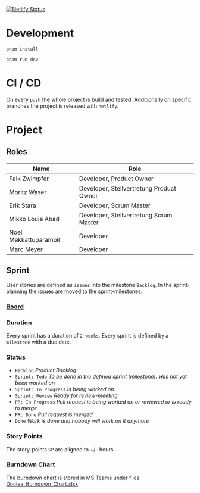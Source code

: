 [![Netlify Status](https://api.netlify.com/api/v1/badges/97257f5d-1ddc-4318-a2f2-def9a8be7bf1/deploy-status)](https://app.netlify.com/sites/doclea/deploys)

# Development

```
pnpm install
```

```
pnpm run dev
```

# CI / CD
On every `push` the whole project is build and tested. Additionally on specific branches the project is released with `netlify`.

# Project

## Roles
| Name                  | Role                                     |
|-----------------------|------------------------------------------|
| Falk Zwimpfer         | Developer, Product Owner                 |
| Moritz Waser          | Developer, Stellvertretung Product Owner |
| Erik Stara            | Developer, Scrum Master                  |
| Mikko Louie Abad      | Developer, Stellvertretung Scrum Master  |
| Noel Mekkattuparambil | Developer                                |
| Marc Meyer            | Developer                                |

## Sprint
User stories are defined as `issues` into the milestone `Backlog`. In the sprint-planning the issues are moved to the sprint-milestones.

### [Board](https://github.com/users/FalkZ/projects/2/views/2)

### Duration
Every sprint has a duration of `2 weeks`. Every sprint is defined by a `milestone` with a due date.

### Status
- `Backlog` _Product Backlog_
- `Sprint: Todo` _To be done in the defined sprint (milestone). Has not yet been worked on_
- `Sprint: In Progress` _Is being worked on._
- `Sprint: Review` _Ready for review-meeting._
- `PR: In Progress` _Pull request is being worked on or reviewed or is ready to merge_
- `PR: Done` _Pull request is merged_
- `Done` _Work is done and nobody will work on it anymore_

### Story Points
The story-points `SP` are aligned to +/- hours.

### Burndown Chart
The burndown chart is stored in MS Teams under files [Doclea_Burndown_Chart.xlsx](https://zhaw.sharepoint.com/:x:/s/PM4Doclea/EYVPOceyMERGoH3cm_8GU18BaUObmT175e3nHpUQGCEB6Q?e=gtbt9B)
